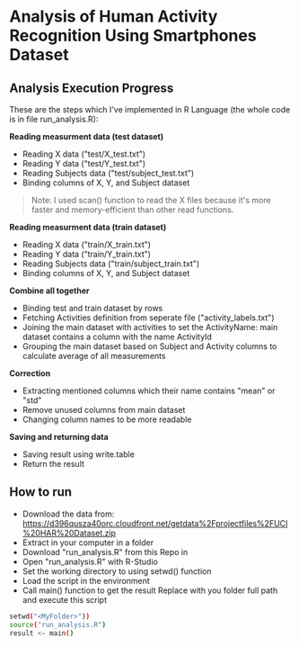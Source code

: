 Analysis of Human Activity Recognition Using Smartphones Dataset
======================

Analysis Execution Progress
------------------------------
These are the steps which I've implemented in R Language (the whole code is in file run_analysis.R):

**Reading measurment data (test dataset)**

- Reading X data ("test/X_test.txt")
- Reading Y data ("test/Y_test.txt")
- Reading Subjects data ("test/subject_test.txt")
- Binding columns of X, Y, and Subject dataset

>Note: I used scan() function to read the X files because it's more faster and memory-efficient than other read functions.


**Reading measurment data (train dataset)**
- Reading X data ("train/X_train.txt")
- Reading Y data ("train/Y_train.txt")
- Reading Subjects data ("train/subject_train.txt")
- Binding columns of X, Y, and Subject dataset

**Combine all together**
- Binding test and train dataset by rows
- Fetching Activities definition from seperate file ("activity_labels.txt")
- Joining the main dataset with activities to set the ActivityName: main dataset contains a column with the name ActivityId
- Grouping the main dataset based on Subject and Activity columns to calculate average of all measurements

**Correction**
- Extracting mentioned columns which their name contains "mean" or "std"
- Remove unused columns from main dataset
- Changing column names to be more readable

**Saving and returning data**
- Saving result using write.table
- Return the result

How to run
------------------
- Download the data from: https://d396qusza40orc.cloudfront.net/getdata%2Fprojectfiles%2FUCI%20HAR%20Dataset.zip 
- Extract in your computer in a folder <MyFolder>
- Download "run_analysis.R" from this Repo in <MyFolder>
- Open "run_analysis.R" with R-Studio
- Set the working directory to <MyFolder> using setwd() function 
- Load the script in the environment
- Call main() function to get the result
Replace <MyFolder> with you folder full path and execute this script 
```sh
setwd("<MyFolder>"))
source("run_analysis.R")
result <- main()
```
